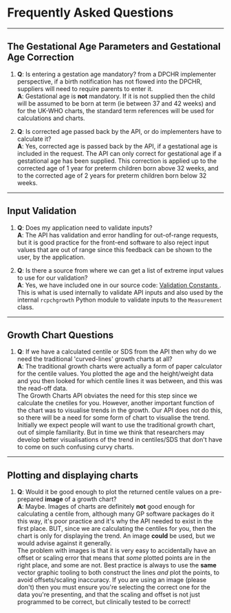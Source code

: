 # Frequently Asked Questions


-----

## The Gestational Age Parameters and Gestational Age Correction

1. **Q**: Is entering a gestation age mandatory? from a DPCHR implementer perspective, if a birth notification has not flowed into the DPCHR, suppliers will need to require parents to enter it.  
**A**: Gestational age is **not** mandatory. If it is not supplied then the child will be assumed to be born at term (ie between 37 and 42 weeks) and for the UK-WHO charts, the standard term references will be used for calculations and charts.


1. **Q**: Is corrected age passed back by the API, or do implementers have to calculate it?  
**A**: Yes, corrected age is passed back by the API, if a gestational age is included in the request. The API can only correct for gestational age if a gestational age has been supplied. This correction is applied up to the corrected age of 1 year for preterm children born above 32 weeks, and to the corrected age of 2 years for preterm children born below 32 weeks.

-----

## Input Validation

1. **Q**: Does my application need to validate inputs?  
**A**: The API has validation and error handling for out-of-range requests, but it is good practice for the front-end software to also reject input values that are out of range since this feedback can be shown to the user, by the application.

1. **Q**: Is there a source from where we can get a list of extreme input values to use for our validation?  
**A**: Yes, we have included one in our source code: [Validation Constants ](https://github.com/rcpch/digital-growth-charts-server/blob/alpha/rcpchgrowth/rcpchgrowth/constants/validation_constants.py). This is what is used internally to validate API inputs and also used by the internal `rcpchgrowth` Python module to validate inputs to the `Measurement` class.

-----

## Growth Chart Questions

1. **Q**: If we have a calculated centile or SDS from the API then why do we need the traditional 'curved-lines' growth charts at all?  
**A**: The traditional growth charts were actually a form of paper calculator for the centile values. You plotted the age and the height/weight data and you then looked for which centile lines it was between, and this was the read-off data.  
The Growth Charts API obviates the need for this step since we calculate the cnetiles for you. However, another important function of the chart was to visualise trends in the growth. Our API does not do this, so there will be a need for some form of chart to visualise the trend.  
Initially we expect people will want to use the traditional growth chart, out of simple familiarity. But in time we think that researchers may develop better visualisations of the trend in centiles/SDS that don't have to come on such confusing curvy charts.

-----

## Plotting and displaying charts

1. **Q**: Would it be good enough to plot the returned centile values on a pre-prepared **image** of a growth chart?  
**A**: Maybe. Images of charts are definitely **not** good enough for calculating a centile from, although many GP software packages do it this way, it's poor practice and it's why the API needed to exist in the first place. BUT, since we are  calculating the centiles for you, then the chart is only for displaying the trend. An image **could** be used, but we would advise against it generally.  
The problem with images is that it is very easy to accidentally have an offset or scaling error that means that *some* plotted points are in the right place, and some are not. Best practice is always to use the **same** vector graphic tooling to both construct the lines *and* plot the points, to avoid offsets/scaling inaccuracy. If you are using an image (please don't) then you must ensure you're selecting the correct one for the data you're presenting, and that the scaling and offset is not just programmed to be correct, but clinically tested to be correct!